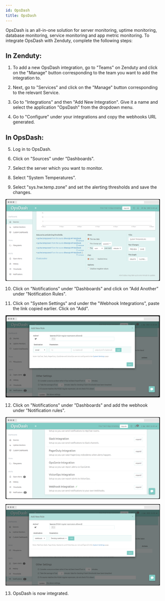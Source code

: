 ```yaml
---
id: OpsDash
title: OpsDash
---
```


OpsDash is an all-in-one solution for server monitoring, uptime monitoring, database monitoring, service monitoring and app metric monitoring. To integrate OpsDash with Zenduty, complete the following steps:

## In Zenduty:

1. To add a new OpsDash integration, go to "Teams" on Zenduty and click on the "Manage" button corresponding to the team you want to add the integration to.

2. Next, go to "Services" and click on the "Manage" button corresponding to the relevant Service.

3. Go to "Integrations" and then "Add New Integration". Give it a name and select the application "OpsDash" from the dropdown menu.

4. Go to "Configure" under your integrations and copy the webhooks URL generated.

## In OpsDash:

5. Log in to OpsDash.

6. Click on "Sources" under "Dashboards".

7. Select the server which you want to monitor.

8. Select "System Temperatures".

9. Select "sys.hw.temp.zone" and set the alerting thresholds and save the changes.

![](/img/Integrations/OpsDash/1.png)

10. Click on "Notifications" under "Dashboards" and click on “Add Another” under "Notification Rules".

11. Click on "System Settings" and under the "Webhook Integrations", paste the link copied earlier. Click on "Add".

![](/img/Integrations/OpsDash/2.png)

12. Click on "Notifications" under "Dashboards" and add the webhook under "Notification rules".

![](/img/Integrations/OpsDash/3.png)

![](/img/Integrations/OpsDash/4.png)

13. OpsDash is now integrated.
